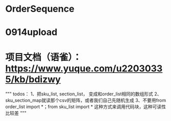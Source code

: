 # OrderSequence
# 0914upload
# 项目文档（语雀）：https://www.yuque.com/u22030335/kb/bdizwy

"""
todos：
1、把sku_list, section_list， 变成和order_list相同的数组形式
2、sku_section_map就读那个csv的矩阵，或者我们自己先随机生成
3、不要用from order_list import *；from sku_list import * 这种方式来调用代码块，这种可读性比较差
"""

